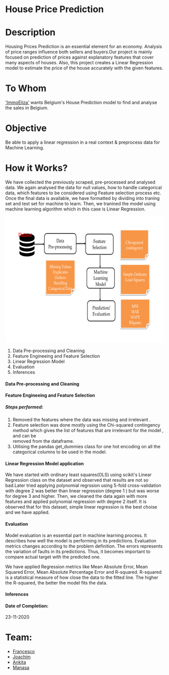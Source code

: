 # House Price Prediction

# Description

Housing Prices Prediction is an essential element for an economy. Analysis of price ranges influence both sellers and buyers.Our project is mainly focused on prediction of prices against explanatory features that cover many aspects of houses. Also, this project creates a Linear Regression model to estimate the price of the house accurately with the given features.

# To Whom

['ImmoEliza'](https://immoelissa.be/) wants Belgium's House Prediction model to find and analyse the sales in Belgium.

# Objective

Be able to apply a linear regression in a real context & preprocess data for Machine Learning.

# How it Works?

We have collected the previously scraped, pre-processed  and analysed data. We again analysed the data for null values, how to handle categorical data, which features to be considered using Feature selection process etc. Once the final data is available, we have formatted by dividing into traning set and test set for machine to learn. Then, we tranined the model using machine learning algorithm which in this case is Linear Regression. 



<img src="https://github.com/FrancescoMariottini/Belgium-prices-prediction/blob/manasa/assets/images/flowchart.png" width="700" height="400">




1. Data Pre-processing and Cleaning
2. Feature Engineeing and Feature Selection
3. Linear Regression Model 
4. Evaluation
5. Inferences

#### Data Pre-processing and Cleaning

#### Feature Engineeing and Feature Selection

##### Steps performed:

1. Removed the features where the data was missing and irrelevant . 
2. Feature selection was done mostly using the Chi-squared contingency method which gives the list of features that are irrelevant for the model , and can be     
   removed from the dataframe. 
3. Utilising the pandas get_dummies class for one hot encoding on all the categorical columns to be used in the model.

#### Linear Regression Model application

We have started with ordinary least squares(OLS) using scikit's Linear Regression class on the dataset and observed that results are not so bad.Later tried applying polynomial regrssion using 5-fold cross-validation with degree 2 was better than linear regression (degree 1
) but was worse for degree 3 and higher. Then, we cleaned the data again with more features and applied polynomial regression with degree 2 itself. It is observed that for this dataset, simple linear regression is the best choise and we have applied.

#### Evaluation

Model evaluation is an essential part in machine learning process. It describes how well the model is performing in its predictions. Evaluation metrics changes according to the problem definition. The errors represents the variation of faults in its predictions. Thus, it becomes important to compare actual target with the predicted one. 

We have applied Regression metrics like Mean Absolute Error, Mean Squared Error, Mean Absolute Percentage Error and R-squared. R-squared is a statistical measure of how close the data to the fitted line. The higher the R-squared, the better the model fits the data. 


#### Inferences

#### Date of Completion:
23-11-2020


# Team:
* [Francesco](https://be.linkedin.com/in/francescomariottini)<br>
* [Joachim](https://www.linkedin.com/in/jokotek/)<br>
* [Ankita](linkedin.com/in/ankitahaldia)<br>
* [Manasa](linkedin.com/in/manasanoolu)

